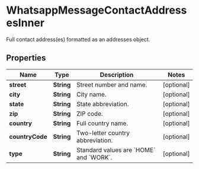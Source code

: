 

# WhatsappMessageContactAddressesInner

Full contact address(es) formatted as an addresses object.

## Properties

| Name | Type | Description | Notes |
|------------ | ------------- | ------------- | -------------|
|**street** | **String** | Street number and name. |  [optional] |
|**city** | **String** | City name. |  [optional] |
|**state** | **String** | State abbreviation. |  [optional] |
|**zip** | **String** | ZIP code. |  [optional] |
|**country** | **String** | Full country name. |  [optional] |
|**countryCode** | **String** | Two-letter country abbreviation. |  [optional] |
|**type** | **String** | Standard values are &#x60;HOME&#x60; and &#x60;WORK&#x60;. |  [optional] |



